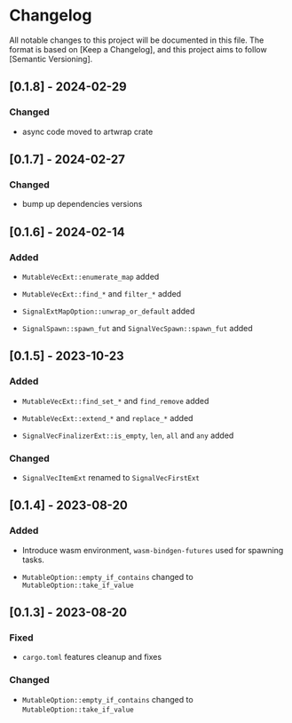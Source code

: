 # Changelog

All notable changes to this project will be documented in this file. The
format is based on [Keep a Changelog], and this project aims to follow
[Semantic Versioning].

## [0.1.8] - 2024-02-29

### Changed

- async code moved to artwrap crate

## [0.1.7] - 2024-02-27

### Changed

- bump up dependencies versions

## [0.1.6] - 2024-02-14

### Added

- `MutableVecExt::enumerate_map` added

- `MutableVecExt::find_*` and `filter_*` added

- `SignalExtMapOption::unwrap_or_default` added

- `SignalSpawn::spawn_fut` and `SignalVecSpawn::spawn_fut` added

## [0.1.5] - 2023-10-23

### Added

- `MutableVecExt::find_set_*` and `find_remove` added

- `MutableVecExt::extend_*` and `replace_*` added

- `SignalVecFinalizerExt::is_empty`, `len`, `all` and `any` added

### Changed

- `SignalVecItemExt` renamed to `SignalVecFirstExt`

## [0.1.4] - 2023-08-20

### Added

- Introduce wasm environment, `wasm-bindgen-futures` used for spawning tasks.

- `MutableOption::empty_if_contains` changed to `MutableOption::take_if_value`

## [0.1.3] - 2023-08-20

### Fixed

- `cargo.toml` features cleanup and fixes

### Changed

- `MutableOption::empty_if_contains` changed to `MutableOption::take_if_value`

